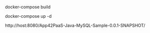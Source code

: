docker-compose build

docker-compose up -d

http://host:8080/App42PaaS-Java-MySQL-Sample-0.0.1-SNAPSHOT/

